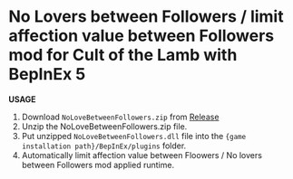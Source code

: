 # No Lovers between Followers / limit affection value between Followers mod for Cult of the Lamb with BepInEx 5

**USAGE**

1. Download `NoLoveBetweenFollowers.zip` from [Release](https://github.com/snowyegret23/NoLoveBetweenFollowers_COTL/releases)
2. Unzip the NoLoveBetweenFollowers.zip file.
3. Put unzipped `NoLoveBetweenFollowers.dll` file into the `{game installation path}/BepInEx/plugins` folder.
4. Automatically limit affection value between Floowers / No lovers between Followers mod applied runtime.
